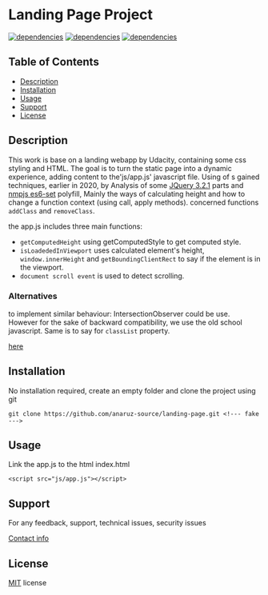 # Landing Page Project
[![dependencies](https://img.shields.io/badge/dependencies-none-brightgreen)](dependencies) 
[![dependencies](https://img.shields.io/badge/version-v1.0.0-brightgreen)](dependencies) 
[![dependencies](https://img.shields.io/badge/licence-MIT-brightgreen)](dependencies) 
## Table of Contents

* [Description](#description)
* [Installation](#installation)
* [Usage](#usage)
* [Support](#support)
* [License](#license)

## Description

This work is base on a landing webapp by Udacity, containing some css styling and HTML. The goal is to turn  the static page into a dynamic experience,
adding content to the'js/app.js' javascript file.
Using of s gained techniques, earlier in 2020, by Analysis of some  [JQuery 3.2.1](https://code.jquery.com/jquery-3.2.1.js "JQuery source code") parts and [nmpjs es6-set](https://www.npmjs.com/package/es6-set "npmjs source code") polyfill, Mainly the ways of calculating height and how  to change a function context (using call, apply methods). concerned functions ```addClass``` and ```removeClass```.

the app.js includes three main functions:

- ```getComputedHeight``` using getComputedStyle to get computed style.
- ```isLoadededInViewport``` uses calculated element's height, ```window.innerHeight``` and ```getBoundingClientRect``` to say if the element is in the viewport.       
- ```document scroll event``` is used to detect scrolling. 

### Alternatives

to implement similar behaviour: IntersectionObserver could be use. However for the sake of backward compatibility, we use the old school javascript.
Same is to say for ```classList``` property.

[here ](https://developer.mozilla.org/en-US/docs/Web/API/Intersection_Observer_API "Itersection observer API MDN Documentation")
## Installation
No installation required, create an empty folder and clone the project using git

```
git clone https://github.com/anaruz-source/landing-page.git <!--- fake --->

```
## Usage
Link the app.js to the html index.html

```
<script src="js/app.js"></script>
```
## Support

For any feedback, support, technical issues, security issues

[Contact info](support@landingpage.org)

## License

[MIT](https://choosealicense.com/licenses/mit/) license